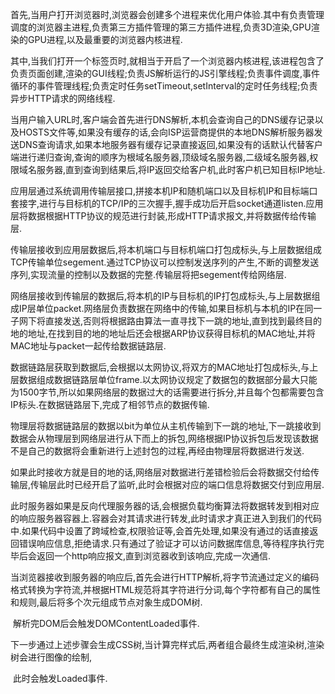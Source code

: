​	首先,当用户打开浏览器时,浏览器会创建多个进程来优化用户体验.其中有负责管理调度的浏览器主进程,负责第三方插件管理的第三方插件进程,负责3D渲染,GPU渲染的GPU进程,以及最重要的浏览器内核进程.

​	其中,当我们打开一个标签页时,就相当于开启了一个浏览器内核进程,该进程包含了负责页面创建,渲染的GUI线程;负责JS解析运行的JS引擎线程;负责事件调度,事件循环的事件管理线程;负责定时任务setTimeout,setInterval的定时任务线程;负责异步HTTP请求的网络线程.

​	当用户输入URL时,客户端会首先进行DNS解析,本机会查询自己的DNS缓存记录以及HOSTS文件等,如果没有缓存的话,会向ISP运营商提供的本地DNS解析服务器发送DNS查询请求,如果本地服务器有缓存记录直接返回,如果没有的话默认代替客户端进行递归查询,查询的顺序为根域名服务器,顶级域名服务器,二级域名服务器,权限域名服务器,直到查询到结果后,将IP返回交给客户机,此时客户机已知目标IP地址.

​	应用层通过系统调用传输层接口,拼接本机IP和随机端口以及目标机IP和目标端口套接字,进行与目标机的TCP/IP的三次握手,握手成功后开启socket通道listen.应用层将数据根据HTTP协议的规范进行封装,形成HTTP请求报文,并将数据传给传输层.

​	传输层接收到应用层数据后,将本机端口与目标机端口打包成标头,与上层数据组成TCP传输单位segement.通过TCP协议可以控制发送序列的产生,不断的调整发送序列,实现流量的控制以及数据的完整.传输层将把segement传给网络层.

​	网络层接收到传输层的数据后,将本机的IP与目标机的IP打包成标头,与上层数据组成IP层单位packet.网络层负责数据在网络中的传输,如果目标机与本机的IP在同一子网下将直接发送,否则将根据路由算法一直寻找下一跳的地址,直到找到最终目的地的地址,在找到目的地的地址后还会根据ARP协议获得目标机的MAC地址,并将MAC地址与packet一起传给数据链路层.

​	数据链路层获取到数据后,会根据以太网协议,将双方的MAC地址打包成标头,与上层数据组成数据链路层单位frame.以太网协议规定了数据包的数据部分最大只能为1500字节,所以如果网络层的数据过大的话需要进行拆分,并且每个包都需要包含IP标头.在数据链路层下,完成了相邻节点的数据传输.

​	物理层将数据链路层的数据以bit为单位从主机传输到下一跳的地址,下一跳接收到数据会从物理层到网络层进行从下而上的拆包,网络根据IP协议拆包后发现该数据不是自己的数据将会重新进行上述封包的过程,再经由物理层将数据进行发送.

​	如果此时接收方就是目的地的话,网络层对数据进行差错检验后会将数据交付给传输层,传输层此时已经开启了监听,此时会根据对应的端口信息将数据交付到应用层.

​	此时服务器如果是反向代理服务器的话,会根据负载均衡算法将数据转发到相对应的响应服务器容器上.容器会对其请求进行转发,此时请求才真正进入到我们的代码中.如果代码中设置了跨域检查,权限验证等,会首先处理,如果没有通过的话直接返回错误响应信息,拒绝请求.只有通过了验证才可以访问数据库信息,等待程序执行完毕后会返回一个http响应报文,直到浏览器收到该响应,完成一次通信.

​	当浏览器接收到服务器的响应后,首先会进行HTTP解析,将字节流通过定义的编码格式转换为字符流,并根据HTML规范将其字符进行分词,每个字符都有自己的属性和规则,最后将多个次元组成节点对象生成DOM树.

​	解析完DOM后会触发DOMContentLoaded事件.

​	下一步通过上述步骤会生成CSS树,当计算完样式后,两者组合最终生成渲染树,渲染树会进行图像的绘制,

​	此时会触发Loaded事件.

​	